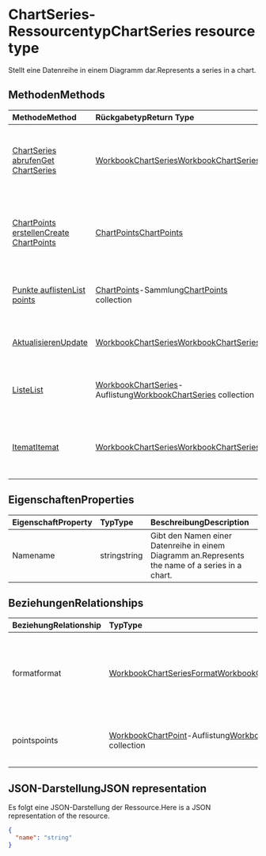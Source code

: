 # <a name="chartseries-resource-type"></a><span data-ttu-id="3b4dd-101">ChartSeries-Ressourcentyp</span><span class="sxs-lookup"><span data-stu-id="3b4dd-101">ChartSeries resource type</span></span>

<span data-ttu-id="3b4dd-102">Stellt eine Datenreihe in einem Diagramm dar.</span><span class="sxs-lookup"><span data-stu-id="3b4dd-102">Represents a series in a chart.</span></span>


## <a name="methods"></a><span data-ttu-id="3b4dd-103">Methoden</span><span class="sxs-lookup"><span data-stu-id="3b4dd-103">Methods</span></span>

| <span data-ttu-id="3b4dd-104">Methode</span><span class="sxs-lookup"><span data-stu-id="3b4dd-104">Method</span></span>           | <span data-ttu-id="3b4dd-105">Rückgabetyp</span><span class="sxs-lookup"><span data-stu-id="3b4dd-105">Return Type</span></span>    |<span data-ttu-id="3b4dd-106">Beschreibung</span><span class="sxs-lookup"><span data-stu-id="3b4dd-106">Description</span></span>|
|:---------------|:--------|:----------|
|[<span data-ttu-id="3b4dd-107">ChartSeries abrufen</span><span class="sxs-lookup"><span data-stu-id="3b4dd-107">Get ChartSeries</span></span>](../api/chartseries_get.md) | [<span data-ttu-id="3b4dd-108">WorkbookChartSeries</span><span class="sxs-lookup"><span data-stu-id="3b4dd-108">WorkbookChartSeries</span></span>](chartseries.md) |<span data-ttu-id="3b4dd-109">Dient zum Lesen der Eigenschaften und der Beziehungen des chartSeries-Objekts.</span><span class="sxs-lookup"><span data-stu-id="3b4dd-109">Read properties and relationships of chartSeries object.</span></span>|
|[<span data-ttu-id="3b4dd-110">ChartPoints erstellen</span><span class="sxs-lookup"><span data-stu-id="3b4dd-110">Create ChartPoints</span></span>](../api/chartseries_post_points.md) |[<span data-ttu-id="3b4dd-111">ChartPoints</span><span class="sxs-lookup"><span data-stu-id="3b4dd-111">ChartPoints</span></span>](chartpoint.md)| <span data-ttu-id="3b4dd-112">Dient zum Erstellen eines neuen ChartPoints durch Veröffentlichen in der Punktesammlung.</span><span class="sxs-lookup"><span data-stu-id="3b4dd-112">Create a new ChartPoints by posting to the points collection.</span></span>|
|[<span data-ttu-id="3b4dd-113">Punkte auflisten</span><span class="sxs-lookup"><span data-stu-id="3b4dd-113">List points</span></span>](../api/chartseries_list_points.md) |<span data-ttu-id="3b4dd-114">[ChartPoints](chartpoint.md)-Sammlung</span><span class="sxs-lookup"><span data-stu-id="3b4dd-114">[ChartPoints](chartpoint.md) collection</span></span>| <span data-ttu-id="3b4dd-115">Dient zum Abrufen einer ChartPoints-Objektsammlung.</span><span class="sxs-lookup"><span data-stu-id="3b4dd-115">Get a ChartPoints object collection.</span></span>|
|[<span data-ttu-id="3b4dd-116">Aktualisieren</span><span class="sxs-lookup"><span data-stu-id="3b4dd-116">Update</span></span>](../api/chartseries_update.md) | [<span data-ttu-id="3b4dd-117">WorkbookChartSeries</span><span class="sxs-lookup"><span data-stu-id="3b4dd-117">WorkbookChartSeries</span></span>](chartseries.md) |<span data-ttu-id="3b4dd-118">Dient zum Aktualisieren des ChartSeries-Objekts.</span><span class="sxs-lookup"><span data-stu-id="3b4dd-118">Update ChartSeries object.</span></span> |
|[<span data-ttu-id="3b4dd-119">Liste</span><span class="sxs-lookup"><span data-stu-id="3b4dd-119">List</span></span>](../api/chartseries_list.md) | <span data-ttu-id="3b4dd-120">[WorkbookChartSeries](chartseries.md)-Auflistung</span><span class="sxs-lookup"><span data-stu-id="3b4dd-120">[WorkbookChartSeries](chartseries.md) collection</span></span> |<span data-ttu-id="3b4dd-121">Dient zum Abrufen der chartSeries-Objektsammlung.</span><span class="sxs-lookup"><span data-stu-id="3b4dd-121">Get chartSeries object collection.</span></span> |
|[<span data-ttu-id="3b4dd-122">Itemat</span><span class="sxs-lookup"><span data-stu-id="3b4dd-122">Itemat</span></span>](../api/chartseriescollection_itemat.md)|[<span data-ttu-id="3b4dd-123">WorkbookChartSeries</span><span class="sxs-lookup"><span data-stu-id="3b4dd-123">WorkbookChartSeries</span></span>](chartseries.md)|<span data-ttu-id="3b4dd-124">Ruft eine Datenreihe anhand ihrer Position in der Sammlung ab</span><span class="sxs-lookup"><span data-stu-id="3b4dd-124">Retrieves a series based on its position in the collection</span></span>|

## <a name="properties"></a><span data-ttu-id="3b4dd-125">Eigenschaften</span><span class="sxs-lookup"><span data-stu-id="3b4dd-125">Properties</span></span>
| <span data-ttu-id="3b4dd-126">Eigenschaft</span><span class="sxs-lookup"><span data-stu-id="3b4dd-126">Property</span></span>     | <span data-ttu-id="3b4dd-127">Typ</span><span class="sxs-lookup"><span data-stu-id="3b4dd-127">Type</span></span>   |<span data-ttu-id="3b4dd-128">Beschreibung</span><span class="sxs-lookup"><span data-stu-id="3b4dd-128">Description</span></span>|
|:---------------|:--------|:----------|
|<span data-ttu-id="3b4dd-129">Name</span><span class="sxs-lookup"><span data-stu-id="3b4dd-129">name</span></span>|<span data-ttu-id="3b4dd-130">string</span><span class="sxs-lookup"><span data-stu-id="3b4dd-130">string</span></span>|<span data-ttu-id="3b4dd-131">Gibt den Namen einer Datenreihe in einem Diagramm an.</span><span class="sxs-lookup"><span data-stu-id="3b4dd-131">Represents the name of a series in a chart.</span></span>|

## <a name="relationships"></a><span data-ttu-id="3b4dd-132">Beziehungen</span><span class="sxs-lookup"><span data-stu-id="3b4dd-132">Relationships</span></span>
| <span data-ttu-id="3b4dd-133">Beziehung</span><span class="sxs-lookup"><span data-stu-id="3b4dd-133">Relationship</span></span> | <span data-ttu-id="3b4dd-134">Typ</span><span class="sxs-lookup"><span data-stu-id="3b4dd-134">Type</span></span>   |<span data-ttu-id="3b4dd-135">Beschreibung</span><span class="sxs-lookup"><span data-stu-id="3b4dd-135">Description</span></span>|
|:---------------|:--------|:----------|
|<span data-ttu-id="3b4dd-136">format</span><span class="sxs-lookup"><span data-stu-id="3b4dd-136">format</span></span>|[<span data-ttu-id="3b4dd-137">WorkbookChartSeriesFormat</span><span class="sxs-lookup"><span data-stu-id="3b4dd-137">WorkbookChartSeriesFormat</span></span>](chartseriesformat.md)|<span data-ttu-id="3b4dd-p101">Stellt die Formatierung für eine Diagrammdatenreihe dar, einschließlich Füllung und Linienformatierung. Schreibgeschützt.</span><span class="sxs-lookup"><span data-stu-id="3b4dd-p101">Represents the formatting of a chart series, which includes fill and line formatting. Read-only.</span></span>|
|<span data-ttu-id="3b4dd-140">points</span><span class="sxs-lookup"><span data-stu-id="3b4dd-140">points</span></span>|<span data-ttu-id="3b4dd-141">[WorkbookChartPoint](chartpoint.md)-Auflistung</span><span class="sxs-lookup"><span data-stu-id="3b4dd-141">[WorkbookChartPoint](chartpoint.md) collection</span></span>|<span data-ttu-id="3b4dd-p102">Stellt eine Sammlung aller Punkte in der Datenreihe dar. Schreibgeschützt.</span><span class="sxs-lookup"><span data-stu-id="3b4dd-p102">Represents a collection of all points in the series. Read-only.</span></span>|

## <a name="json-representation"></a><span data-ttu-id="3b4dd-144">JSON-Darstellung</span><span class="sxs-lookup"><span data-stu-id="3b4dd-144">JSON representation</span></span>

<span data-ttu-id="3b4dd-145">Es folgt eine JSON-Darstellung der Ressource.</span><span class="sxs-lookup"><span data-stu-id="3b4dd-145">Here is a JSON representation of the resource.</span></span>

<!-- {
  "blockType": "resource",
  "baseType": "microsoft.graph.entity",
  "optionalProperties": [

  ],
  "@odata.type": "microsoft.graph.workbookChartSeries"
}-->

```json
{
  "name": "string"
}

```

<!-- uuid: 8fcb5dbc-d5aa-4681-8e31-b001d5168d79
2015-10-25 14:57:30 UTC -->
<!-- {
  "type": "#page.annotation",
  "description": "ChartSeries resource",
  "keywords": "",
  "section": "documentation",
  "tocPath": ""
}-->